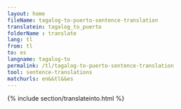 ```yaml
---
layout: home
fileName: tagalog-to-puerto-sentence-translation
translatein: tagalog_to_puerto
folderName : translate
lang: tl
from: tl
to: es
langname: tagalog-to
permalink: /tl/tagalog-to-puerto-sentence-translation
tool: sentence-translations
matchurls: en&&tl&&es
---
```

{% include section/translateinto.html %}
